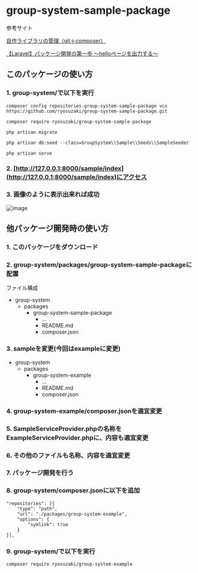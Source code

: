 # group-system-sample-package

参考サイト

[自作ライブラリの管理（git＋composer）](https://www.wetch.co.jp/%E8%87%AA%E4%BD%9C%E3%83%A9%E3%82%A4%E3%83%96%E3%83%A9%E3%83%AA%E3%81%AE%E7%AE%A1%E7%90%86%EF%BC%88git%EF%BC%8Bcomposer%EF%BC%89/)

[【Laravel】パッケージ開発の第一歩 〜helloページを出力する〜](https://qiita.com/nasteng/items/350fb46d3f08479a7bcf#laravel%E3%82%A2%E3%83%97%E3%83%AA%E3%82%B1%E3%83%BC%E3%82%B7%E3%83%A7%E3%83%B3%E5%81%B4%E3%81%AEcomposerjson%E3%82%92%E7%B7%A8%E9%9B%86)






## このパッケージの使い方

### 1. group-system/で以下を実行
```
composer config repositories.group-system-sample-package vcs https://github.com/ryosuzaki/group-system-sample-package.git

composer require ryosuzaki/group-system-sample-package

php artisan migrate

php artisan db:seed --class=GroupSystem\\Sample\\Seeds\\SampleSeeder

php artisan serve
```
### 2. [http://127.0.0.1:8000/sample/index](http://127.0.0.1:8000/sample/index)にアクセス
### 3. 画像のように表示出来れば成功

![image](https://user-images.githubusercontent.com/71608299/140604876-c0981eaf-04b9-4b3b-84c2-df8e065e6140.png)








## 他パッケージ開発時の使い方
### 1. このパッケージをダウンロード
### 2. group-system/packages/group-system-sample-packageに配置

ファイル構成
- group-system
   - packages
     - group-system-sample-package
       - ...
       - README.md
       - composer.json


### 3. sampleを変更(今回はexampleに変更)

- group-system
   - packages
     - group-system-example
       - ...
       - README.md
       - composer.json

### 4. group-system-example/composer.jsonを適宜変更

### 5. SampleServiceProvider.phpの名称をExampleServiceProvider.phpに、内容も適宜変更

### 6. その他のファイルも名称、内容を適宜変更

### 7. パッケージ開発を行う

### 8. group-system/composer.jsonに以下を追加

```
"repositories": [{
    "type": "path",
    "url": "./packages/group-system-example",
    "options": {
        "symlink": true
    }
}],
```

### 9. group-system/で以下を実行

```
composer require ryosuzaki/group-system-example
```


